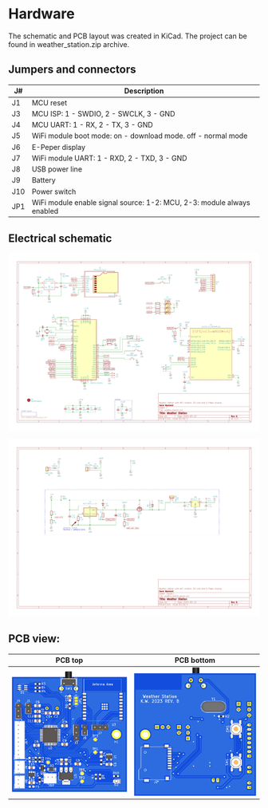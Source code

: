 # Hardware

The schematic and PCB layout was created in KiCad. The project can be found in weather_station.zip archive.

## Jumpers and connectors
| J# | Description |
|--|--|
| J1 | MCU reset |
| J3 | MCU ISP: 1 - SWDIO, 2 - SWCLK, 3 - GND |
| J4 | MCU UART: 1 - RX, 2 - TX, 3 - GND |
| J5 | WiFi module boot mode: on - download mode. off - normal mode |
| J6 | E-Peper display |
| J7 | WiFi module UART: 1 - RXD, 2 - TXD, 3 - GND  |
| J8 | USB power line |
| J9 | Battery |
| J10 | Power switch |
| JP1 | WiFi module enable signal source: 1-2: MCU, 2-3: module always enabled |

## Electrical schematic

![Main schematic](img/schamatic.png)

![Power source block](img/schamatic_pwr.png)


## PCB view:
| PCB top | PCB bottom |
|--|--|
| ![top](img/pcb_top.png) | ![bottom](img/pcb_bot.png) |